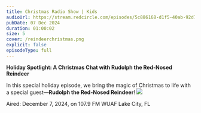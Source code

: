 ```yaml
---
title: Christmas Radio Show | Kids
audioUrl: https://stream.redcircle.com/episodes/5c886168-d1f5-40ab-92d7-8d56390d91a7/stream.mp3
pubDate: 07 Dec 2024
duration: 01:00:02
size: 5
cover: /reindeerchristmas.png
explicit: false
episodeType: full
---
```

**Holiday Spotlight: A Christmas Chat with Rudolph the Red-Nosed Reindeer**

In this special holiday episode, we bring the magic of Christmas to life with a special guest—**Rudolph the Red-Nosed Reindeer**! ![](https://fonts.gstatic.com/s/e/notoemoji/15.1/1f98c/72.png)

Aired: December 7, 2024, on 107.9 FM WUAF Lake City, FL